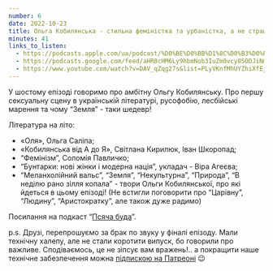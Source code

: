 ```yaml
---
number: 6
date: 2022-10-23
title: Ольга Кобилянська - стильна феміністка та урбаністка, а не страшненька подружка Лесі Українки
minutes: 41
links_to_listen:
  - https://podcasts.apple.com/ua/podcast/%D0%BE%D0%BB%D1%8C%D0%B3%D0%B0-%D0%BA%D0%BE%D0%B1%D0%B8%D0%BB%D1%8F%D0%BD%D1%81%D1%8C%D0%BA%D0%B0-%D1%81%D1%82%D0%B8%D0%BB%D1%8C%D0%BD%D0%B0-%D1%84%D0%B5%D0%BC%D1%96%D0%BD%D1%96%D1%81%D1%82%D0%BA%D0%B0-%D1%82%D0%B0-%D1%83%D1%80%D0%B1%D0%B0%D0%BD%D1%96%D1%81%D1%82%D0%BA%D0%B0/id1624744195?i=1000583603557
  - https://podcasts.google.com/feed/aHR0cHM6Ly9hbmNob3IuZm0vcy85ODJiNmI4MC9wb2RjYXN0L3Jzcw/episode/OTQzNmUzYjktYjhhNC00NWI5LTkyZTItNTI4MTNhZGVkMzIz?sa=X&ved=0CA0QkfYCahcKEwigg43oo5_7AhUAAAAAHQAAAAAQAQ
  - https://www.youtube.com/watch?v=DAV_qZqg27s&list=PLyVKnfMhUYZhiXfEjvTEfx7QNnHhbIA1X&index=6
---
```


У шостому епізоді говоримо про амбітну Ольгу Кобилянську. Про першу сексуальну
сцену в українській літературі, русофобію, лесбійські марення та чому “Земля”
\- таки шедевр!

Література на літо:

- «Оля», Ольга Саліпа;
- «Кобилянська від А до Я», Світлана Кирилюк, Іван Шкоропад;
- “Фемінізм”, Соломія Павличко;
- “Бунтарки: нові жінки і модерна нація”, укладач \- Віра Агеєва;
- “Меланхолійний вальс”, “Земля”, “Некультурна”, “Природа”, “В неділю рано
зілля копала” \- твори Ольги Кобилянської, про які йдеться в цьому епізоді!
(Не встигли поговорити про “Царівну”, “Людину”, “Аристократку”, але також
дуже радимо)

Посилання на подкаст “[Псяча буда][1]”.

p.s. Друзі, перепрошуємо за брак по звуку у фіналі епізоду.  Мали технічну
халепу, але не стали коротити випуск, бо говорили про важливе. Сподіваємось, це
не зіпсує вам вражень!.. а покращити наше технічне забезпечення можна [підпискою
на Патреоні][2] 😉

[1]: /псяча-буда/
[2]: https://www.patreon.com/ShLF
